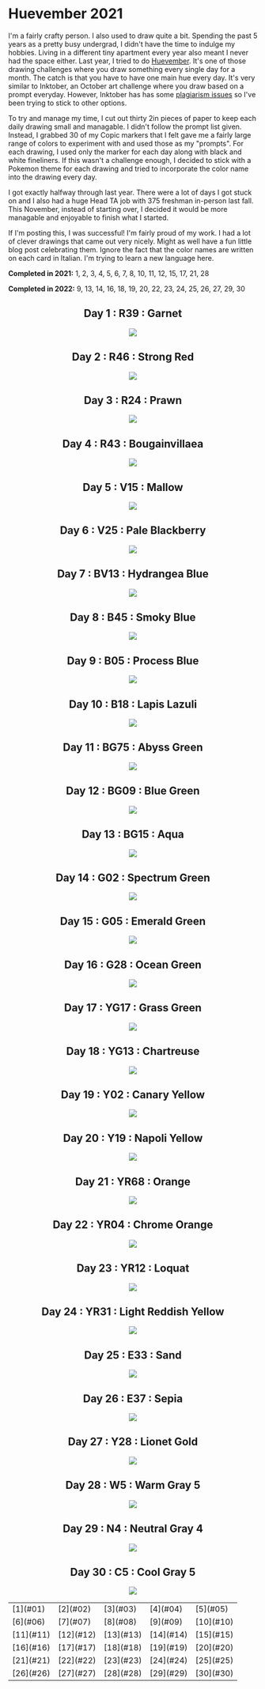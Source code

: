 # Huevember 2021

I'm a fairly crafty person. I also used to draw quite a bit. Spending the past 5
years as a pretty busy undergrad, I didn't have the time to indulge my hobbies.
Living in a different tiny apartment every year also meant I never had the space
either. Last year, I tried to do
[Huevember](https://brushwarriors.com/what-is-huevember/).
It's one of those drawing challenges where you draw something every single day
for a month. The catch is that you have to have one main hue every day. It's
very similar to Inktober, an October art challenge where you draw based on a
prompt everyday. However, Inktober has has some
[plagiarism issues](https://fnewsmagazine.com/2020/09/more-than-sketchy-inktober-creator-accused-of-plagiarism/)
so I've been trying to stick to other options.

To try and manage my time, I cut out thirty 2in pieces of paper to keep each
daily drawing small and managable. I didn't follow the prompt list given.
Instead, I grabbed 30 of my Copic markers that I felt gave me a fairly large
range of colors to experiment with and used those as my "prompts". For each
drawing, I used only the marker for each day along with black and white
fineliners. If this wasn't a challenge enough, I decided to stick with a Pokemon
theme for each drawing and tried to incorporate the color name into the drawing
every day.

I got exactly halfway through last year. There were a lot of days I got stuck on
and  I also had a huge Head TA job with 375 freshman in-person last fall. This
November, instead of starting over, I decided it would be more managable and
enjoyable to finish what I started.

If I'm posting this, I was successful! I'm fairly proud of my work. I had a lot
of clever drawings that came out very nicely. Might as well have a fun little
blog post celebrating them. Ignore the fact that the color names are written on
each card in Italian. I'm trying to learn a new language here.

**Completed in 2021:** 1, 2, 3, 4, 5, 6, 7, 8, 10, 11, 12, 15, 17, 21, 28

**Completed in 2022:** 9, 13, 14, 16, 18, 19, 20, 22, 23, 24, 25, 26, 27, 29, 30

<center>
<table>
<tr>
<td class="1">[1](#01)</td>
<td class="2">[2](#02)</td>
<td class="3">[3](#03)</td>
<td class="4">[4](#04)</td>
<td class="5">[5](#05)</td>
</tr>
<tr>
<td class="6">[6](#06)</td>
<td class="7">[7](#07)</td>
<td class="8">[8](#08)</td>
<td class="9">[9](#09)</td>
<td class="10">[10](#10)</td>
</tr>
<tr>
<td class="11">[11](#11)</td>
<td class="12">[12](#12)</td>
<td class="13">[13](#13)</td>
<td class="14">[14](#14)</td>
<td class="15">[15](#15)</td>
</tr>
<tr>
<td class="16">[16](#16)</td>
<td class="17">[17](#17)</td>
<td class="18">[18](#18)</td>
<td class="19">[19](#19)</td>
<td class="20">[20](#20)</td>
</tr>
<tr>
<td class="21">[21](#21)</td>
<td class="22">[22](#22)</td>
<td class="23">[23](#23)</td>
<td class="24">[24](#24)</td>
<td class="25">[25](#25)</td>
</tr>
<tr>
<td class="26">[26](#26)</td>
<td class="27">[27](#27)</td>
<td class="28">[28](#28)</td>
<td class="29">[29](#29)</td>
<td class="30">[30](#30)</td>
</tr>
</center>

<h2 id="01" class="01">Day 1 : R39 : Garnet</h2>

<img src="01.png">


<h2 id="02" class="02">Day 2 : R46 : Strong Red</h2>

<img src="02.png">


<h2 id="03" class="03">Day 3 : R24 : Prawn</h2>

<img src="03.png">


<h2 id="04" class="04">Day 4 : R43 : Bougainvillaea</h2>

<img src="04.png">


<h2 id="05" class="05">Day 5 : V15 : Mallow</h2>

<img src="05.png">


<h2 id="06" class="06">Day 6 : V25 : Pale Blackberry</h2>

<img src="06.png">


<h2 id="07" class="07">Day 7 : BV13 : Hydrangea Blue</h2>

<img src="07.png">


<h2 id="08" class="08">Day 8 : B45 : Smoky Blue</h2>

<img src="08.png">


<h2 id="09" class="09">Day 9 : B05 : Process Blue</h2>

<img src="09.png">


<h2 id="10" class="10">Day 10 : B18 : Lapis Lazuli</h2>

<img src="10.png">


<h2 id="11" class="11">Day 11 : BG75 : Abyss Green</h2>

<img src="11.png">


<h2 id="12" class="12">Day 12 : BG09 : Blue Green</h2>

<img src="12.png">


<h2 id="13" class="13">Day 13 : BG15 : Aqua</h2>

<img src="13.png">


<h2 id="14" class="14">Day 14 : G02 : Spectrum Green</h2>

<img src="14.png">


<h2 id="15" class="15">Day 15 : G05 : Emerald Green</h2>

<img src="15.png">


<h2 id="16" class="16">Day 16 : G28 : Ocean Green</h2>

<img src="16.png">


<h2 id="17" class="17">Day 17 : YG17 : Grass Green</h2>

<img src="17.png">


<h2 id="18" class="18">Day 18 : YG13 : Chartreuse</h2>

<img src="18.png">


<h2 id="19" class="19">Day 19 : Y02 : Canary Yellow</h2>

<img src="19.png">


<h2 id="20" class="20">Day 20 : Y19 : Napoli Yellow</h2>

<img src="20.png">


<h2 id="21" class="21">Day 21 : YR68 : Orange</h2>

<img src="21.png">


<h2 id="22" class="22">Day 22 : YR04 : Chrome Orange</h2>

<img src="22.png">


<h2 id="23" class="23">Day 23 : YR12 : Loquat</h2>

<img src="23.png">


<h2 id="24" class="24">Day 24 : YR31 : Light Reddish Yellow</h2>

<img src="24.png">


<h2 id="25" class="25">Day 25 : E33 : Sand</h2>

<img src="25.png">


<h2 id="26" class="26">Day 26 : E37 : Sepia</h2>

<img src="26.png">


<h2 id="27" class="27">Day 27 : Y28 : Lionet Gold</h2>

<img src="27.png">


<h2 id="28" class="28">Day 28 : W5 : Warm Gray 5</h2>

<img src="28.png">


<h2 id="29" class="29">Day 29 : N4 : Neutral Gray 4</h2>

<img src="29.png">


<h2 id="30" class="30">Day 30 : C5 : Cool Gray 5</h2>

<img src="30.png">


